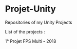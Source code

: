 # Projet-Unity

Repositories of my Unity Projects

List of the projects :

1° Projet FPS Multi - 2018
